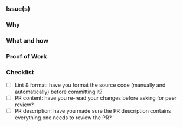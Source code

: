 ### Issue(s)
<!-- - Paste the ticket ID(s) here as a list -->

### Why
<!-- - Provide more context of the PR to readers. -->
<!-- - E.g: It could be a root cause analysis for bug fix PR. -->

### What and how
<!-- - (what) Describe what you've done in the source code to achieve the objective -->
<!-- - (how) Optional. Some further explanation to help readers understand your way of thinking could be put here -->


### Proof of Work
<!-- - Provide evidence for the bug you fix or the feature you implement in the PR -->

### Checklist
- [ ] Lint & format: have you format the source code (manually and automatically) before committing it?
- [ ] PR content: have you re-read your changes before asking for peer review?
- [ ] PR description: have you made sure the PR description contains everything one needs to review the PR?
